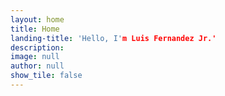```yaml
---
layout: home
title: Home 
landing-title: 'Hello, I'm Luis Fernandez Jr.'
description: 
image: null
author: null
show_tile: false
---
```



